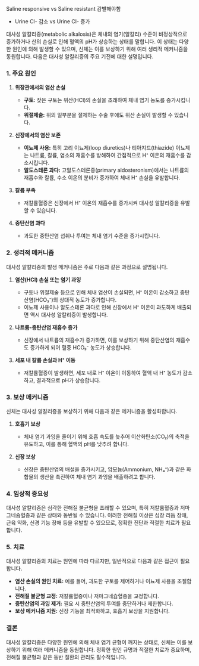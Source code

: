 Saline responsive vs Saline resistant 감별해야함
- Urine Cl- 감소 vs Urine Cl- 증가



대사성 알칼리증(metabolic alkalosis)은 체내의 염기(알칼리) 수준이 비정상적으로 증가하거나 산의 손실로 인해 혈액의 pH가 상승하는 상태를 말합니다. 이 상태는 다양한 원인에 의해 발생할 수 있으며, 신체는 이를 보상하기 위해 여러 생리적 메커니즘을 동원합니다. 다음은 대사성 알칼리증의 주요 기전에 대한 설명입니다.

### 1. 주요 원인

1. **위장관에서의 염산 손실**
    
    - **구토:** 잦은 구토는 위산(HCl)의 손실을 초래하여 체내 염기 농도를 증가시킵니다.
    - **위절제술:** 위의 일부분을 절제하는 수술 후에도 위산 손실이 발생할 수 있습니다.
2. **신장에서의 염산 보존**
    
    - **이뇨제 사용:** 특히 고리 이뇨제(loop diuretics)나 티아지드(thiazide) 이뇨제는 나트륨, 칼륨, 염소의 재흡수를 방해하여 간접적으로 H⁺ 이온의 재흡수를 감소시킵니다.
    - **알도스테론 과다:** 고알도스테론증(primary aldosteronism)에서는 나트륨의 재흡수와 칼륨, 수소 이온의 분비가 증가하여 체내 H⁺ 손실을 유발합니다.
3. **칼륨 부족**
    
    - 저칼륨혈증은 신장에서 H⁺ 이온의 재흡수를 증가시켜 대사성 알칼리증을 유발할 수 있습니다.
4. **중탄산염 과다**
    
    - 과도한 중탄산염 섭취나 투여는 체내 염기 수준을 증가시킵니다.

### 2. 생리적 메커니즘

대사성 알칼리증의 발생 메커니즘은 주로 다음과 같은 과정으로 설명됩니다.

1. **염산(HCl) 손실 또는 염기 과잉**
    
    - 구토나 위절제술 등으로 인해 체내 염산이 손실되면, H⁺ 이온이 감소하고 중탄산염(HCO₃⁻)의 상대적 농도가 증가합니다.
    - 이뇨제 사용이나 알도스테론 과다로 인해 신장에서 H⁺ 이온이 과도하게 배출되면 역시 대사성 알칼리증이 발생합니다.
2. **나트륨-중탄산염 재흡수 증가**
    
    - 신장에서 나트륨의 재흡수가 증가하면, 이를 보상하기 위해 중탄산염의 재흡수도 증가하게 되어 혈중 HCO₃⁻ 농도가 상승합니다.
3. **세포 내 칼륨 손실과 H⁺ 이동**
    
    - 저칼륨혈증이 발생하면, 세포 내로 H⁺ 이온이 이동하여 혈액 내 H⁺ 농도가 감소하고, 결과적으로 pH가 상승합니다.

### 3. 보상 메커니즘

신체는 대사성 알칼리증을 보상하기 위해 다음과 같은 메커니즘을 활성화합니다.

1. **호흡기 보상**
    
    - 체내 염기 과잉을 줄이기 위해 호흡 속도를 늦추어 이산화탄소(CO₂)의 축적을 유도하고, 이를 통해 혈액의 pH를 낮추려 합니다.
2. **신장 보상**
    
    - 신장은 중탄산염의 배설을 증가시키고, 암모늄(Ammonium, NH₄⁺)과 같은 화합물의 생산을 촉진하여 체내 염기 과잉을 배출하려고 합니다.

### 4. 임상적 중요성

대사성 알칼리증은 심각한 전해질 불균형을 초래할 수 있으며, 특히 저칼륨혈증과 저마그네슘혈증과 같은 상태와 동반될 수 있습니다. 이러한 전해질 이상은 심장 리듬 장애, 근육 약화, 신경 기능 장애 등을 유발할 수 있으므로, 정확한 진단과 적절한 치료가 필요합니다.

### 5. 치료

대사성 알칼리증의 치료는 원인에 따라 다르지만, 일반적으로 다음과 같은 접근이 필요합니다.

- **염산 손실의 원인 치료:** 예를 들어, 과도한 구토를 제어하거나 이뇨제 사용을 조절합니다.
- **전해질 불균형 교정:** 저칼륨혈증이나 저마그네슘혈증을 교정합니다.
- **중탄산염의 과잉 제거:** 필요 시 중탄산염의 투여를 중단하거나 제한합니다.
- **보상 메커니즘 지원:** 신장 기능을 최적화하고, 호흡기 보상을 지원합니다.

### 결론

대사성 알칼리증은 다양한 원인에 의해 체내 염기 균형이 깨지는 상태로, 신체는 이를 보상하기 위해 여러 메커니즘을 동원합니다. 정확한 원인 규명과 적절한 치료가 중요하며, 전해질 불균형과 같은 동반 질환의 관리도 필수적입니다.